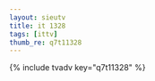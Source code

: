 ```yaml
--- 
layout: sieutv
title: it 1328
tags: [ittv]
thumb_re: q7t11328
---
```

{% include tvadv key="q7t11328" %} 
